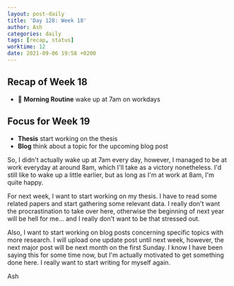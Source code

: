 ```yaml
---
layout: post-daily
title: 'Day 128: Week 18'
author: Ash
categories: daily
tags: [recap, status]
worktime: 12
date: 2021-09-06 19:58 +0200
---
```

## Recap of Week 18

- 🔶 **Morning Routine** wake up at 7am on workdays

## Focus for Week 19

- **Thesis** start working on the thesis
- **Blog** think about a topic for the upcoming blog post

So, I didn't actually wake up at 7am every day, however, I managed to be at work everyday at around 8am, which I'll take as a victory nonetheless. I'd still like to wake up a little earlier, but as long as I'm at work at 8am, I'm quite happy.

For next week, I want to start working on my thesis. I have to read some related papers and start gathering some relevant data. I really don't want the procrastination to take over here, otherwise the beginning of next year will be hell for me... and I really don't want to be that stressed out.

Also, I want to start working on blog posts concerning specific topics with more research. I will upload one update post until next week, however, the next major post will be next month on the first Sunday. I know I have been saying this for some time now, but I'm actually motivated to get something done here. I really want to start writing for myself again.

Ash
